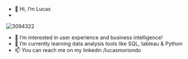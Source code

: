 - 👋 Hi, I’m Lucas
- 
![3094322](https://user-images.githubusercontent.com/102829253/163065635-c5f54670-0b0a-49eb-b64d-ca2599fe51b2.png)


- 👀 I’m interested in user experience and business intelligence!
- 🌱 I’m currently learning data analysis tools like SQL, tableau & Python
- 📫 You can reach me on my linkedin /lucasmoriondo

<!---
lmoriond/lmoriond is a ✨ special ✨ repository because its `README.md` (this file) appears on your GitHub profile.
You can click the Preview link to take a look at your changes.
--->
